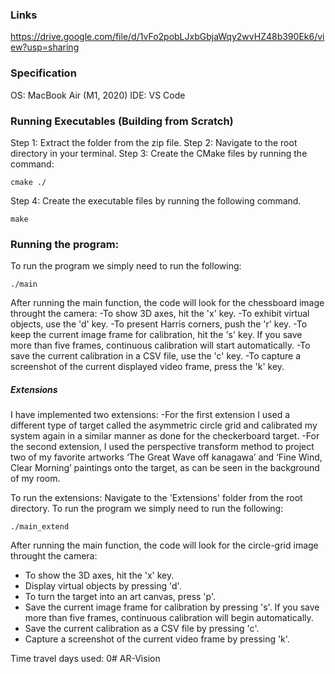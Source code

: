 <!-- Author: Puja Chaudhury -->
### Links
https://drive.google.com/file/d/1vFo2pobLJxbGbjaWqy2wvHZ48b390Ek6/view?usp=sharing

### Specification

OS: MacBook Air (M1, 2020)
IDE: VS Code

### Running Executables (Building from Scratch)

Step 1: Extract the folder from the zip file.
Step 2: Navigate to the root directory in your terminal.
Step 3: Create the CMake files by running the command:

```
cmake ./
```

Step 4: Create the executable files by running the following command.

```
make
```

### Running the program:

To run the program we simply need to run the following:

```
./main
```
After running the main function, the code will look for the chessboard image throught the camera: 
-To show 3D axes, hit the 'x' key.
-To exhibit virtual objects, use the 'd' key.
-To present Harris corners, push the 'r' key.
-To keep the current image frame for calibration, hit the 's' key. If you save more than five frames, continuous calibration will start automatically.
-To save the current calibration in a CSV file, use the 'c' key.
-To capture a screenshot of the current displayed video frame, press the 'k' key.


##### Extensions
I have implemented two extensions:
-For the first extension I used a different type of target called the asymmetric circle grid and calibrated my system again in a similar manner as done for the checkerboard target.
-For the second extension, I used the perspective transform method to project two of my favorite artworks ‘The Great Wave off kanagawa’ and ‘Fine Wind, Clear Morning’ paintings onto the target, as can be seen in the background of my room. 

To run the extensions:
Navigate to the 'Extensions' folder from the root directory. To run the program we simply need to run the following:

```
./main_extend
``` 
After running the main function, the code will look for the circle-grid image throught the camera: 
- To show the 3D axes, hit the 'x' key.
- Display virtual objects by pressing 'd'.
- To turn the target into an art canvas, press 'p'.
- Save the current image frame for calibration by pressing 's'. If you save more than five frames, continuous calibration will begin automatically.
- Save the current calibration as a CSV file by pressing 'c'.
- Capture a screenshot of the current video frame by pressing 'k'.

Time travel days used:
0# AR-Vision
